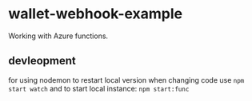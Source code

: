 # wallet-webhook-example
Working with Azure functions.

## devleopment
for using nodemon to restart local version when changing 
code use `npm start watch` and to start local instance:
`npm start:func`


